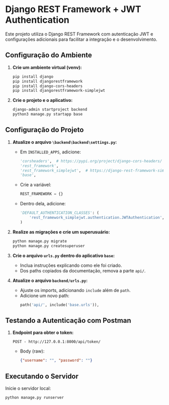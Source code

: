 # Django REST Framework + JWT Authentication

Este projeto utiliza o Django REST Framework com autenticação JWT e configurações adicionais para facilitar a integração e o desenvolvimento.

## Configuração do Ambiente

1. **Crie um ambiente virtual (venv):**

   ```bash
   pip install django
   pip install djangorestframework
   pip install django-cors-headers
   pip install djangorestframework-simplejwt
   ```

2. **Crie o projeto e o aplicativo:**

   ```bash
   django-admin startproject backend
   python3 manage.py startapp base
   ```

## Configuração do Projeto

1. **Atualize o arquivo `\backend\backend\settings.py`:**
   - Em `INSTALLED_APPS`, adicione:
     ```python
     'corsheaders',  # https://pypi.org/project/django-cors-headers/
     'rest_framework',
     'rest_framework_simplejwt',  # https://django-rest-framework-simplejwt.readthedocs.io/en/latest/getting_started.html#usage
     'base',
     ```
   - Crie a variável:
     ```python
     REST_FRAMEWORK = {}
     ```
   - Dentro dela, adicione:
     ```python
     'DEFAULT_AUTHENTICATION_CLASSES': (
         'rest_framework_simplejwt.authentication.JWTAuthentication',
     )
     ```

2. **Realize as migrações e crie um superusuário:**

   ```bash
   python manage.py migrate
   python manage.py createsuperuser
   ```

3. **Crie o arquivo `urls.py` dentro do aplicativo `base`:**
   - Inclua instruções explicando como ele foi criado.
   - Dos paths copiados da documentação, remova a parte `api/`.

4. **Atualize o arquivo `backend/urls.py`:**
   - Ajuste os imports, adicionando `include` além de `path`.
   - Adicione um novo path:
     ```python
     path('api/', include('base.urls')),
     ```

## Testando a Autenticação com Postman

1. **Endpoint para obter o token:**
   ```
   POST - http://127.0.0.1:8000/api/token/
   ```
   - Body (raw):
     ```json
     {"username": "", "password": ""}
     ```

## Executando o Servidor

Inicie o servidor local:

```bash
python manage.py runserver
```

